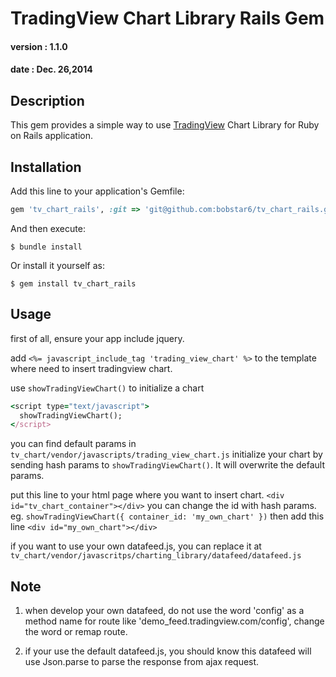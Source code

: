 # TradingView Chart Library Rails Gem
#### version : 1.1.0
#### date : Dec. 26,2014

## Description

This gem provides a simple way to use [TradingView](https://tradingview.com) Chart Library for Ruby on Rails application.

## Installation

Add this line to your application's Gemfile:

```ruby
gem 'tv_chart_rails', :git => 'git@github.com:bobstar6/tv_chart_rails.git'
```

And then execute:

    $ bundle install

Or install it yourself as:

    $ gem install tv_chart_rails

## Usage

first of all, ensure your app include jquery.

add `<%= javascript_include_tag 'trading_view_chart' %>` to the template where need to insert tradingview chart.

use `showTradingViewChart()` to initialize a chart
```ruby
<script type="text/javascript">
  showTradingViewChart();
</script>
```
you can find default params in `tv_chart/vendor/javascripts/trading_view_chart.js`
initialize your chart by sending hash params to `showTradingViewChart()`.
It will overwrite the default params.

put this line to your html page where you want to insert chart.
`<div id="tv_chart_container"></div>`
you can change the id with hash params.
eg. 
`showTradingViewChart({ container_id: 'my_own_chart' })`
then add this line
`<div id="my_own_chart"></div>`

if you want to use your own datafeed.js, you can replace it at `tv_chart/vendor/javascritps/charting_library/datafeed/datafeed.js`

## Note

1. when develop your own datafeed, do not use the word 'config' as a method name for route like 'demo_feed.tradingview.com/config', change the word or remap route.

2. if your use the default datafeed.js, you should know this datafeed will use Json.parse to parse the response from ajax request.
